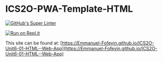 # ICS2O-PWA-Template-HTML

[![GitHub's Super Linter](https://github.com/Emmanuel-Fofeyin/ICS2O-Unit6-01-HTML--Web-App/workflows/GitHub's%20Super%20Linter/badge.svg)](https://github.com/Emmanuel-Fofeyin/ICS2O-Unit6-01-HTML--Web-App/actions)



[![Run on Repl.it](https://repl.it/badge/github/Emmanuel-Fofeyin/ICS2O-Unit6-01-HTML--Web-App)](https://repl.it/github/Emmanuel-Fofeyin/ICS2O-Unit6-01-HTML--Web-App)

This site can be found at: [https://Emmanuel-Fofeyin.github.io/ICS2O-Unit6-01-HTML--Web-App](https://Emmanuel-Fofeyin.github.io/ICS2O-Unit6-01-HTML--Web-App)

